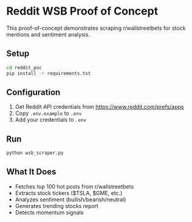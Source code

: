 # Reddit WSB Proof of Concept

This proof-of-concept demonstrates scraping r/wallstreetbets for stock mentions and sentiment analysis.

## Setup

```bash
cd reddit_poc
pip install -r requirements.txt
```

## Configuration

1. Get Reddit API credentials from https://www.reddit.com/prefs/apps
2. Copy `.env.example` to `.env`
3. Add your credentials to `.env`

## Run

```bash
python wsb_scraper.py
```

## What It Does

- Fetches top 100 hot posts from r/wallstreetbets
- Extracts stock tickers ($TSLA, $GME, etc.)
- Analyzes sentiment (bullish/bearish/neutral)
- Generates trending stocks report
- Detects momentum signals
